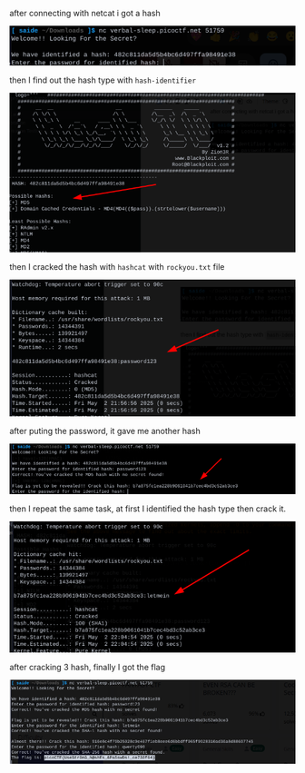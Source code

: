 after connecting with netcat i got a hash

![1746201573573](image/README/1746201573573.png)

then I find out the hash type with `hash-identifier`

![1746201628297](image/README/1746201628297.png)

then I cracked the hash with `hashcat` with `rockyou.txt` file

![1746201672515](image/README/1746201672515.png)

after puting the password, it gave me another hash

![1746202011655](image/README/1746202011655.png)

then I repeat the same task, at first I identified the hash type then crack it.

![1746202071059](image/README/1746202071059.png)


after cracking 3 hash, finally I got the flag

![1746202681561](image/README/1746202681561.png)
